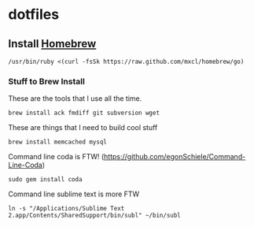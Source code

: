 dotfiles
========
## Install [Homebrew](http://mxcl.github.com/homebrew/)
````
/usr/bin/ruby <(curl -fsSk https://raw.github.com/mxcl/homebrew/go)
````

### Stuff to Brew Install
These are the tools that I use all the time.
````
brew install ack fmdiff git subversion wget
````

These are things that I need to build cool stuff
````
brew install memcached mysql
````

Command line coda is FTW! (https://github.com/egonSchiele/Command-Line-Coda)
````
sudo gem install coda
````

Command line sublime text is more FTW
````
ln -s "/Applications/Sublime Text 2.app/Contents/SharedSupport/bin/subl" ~/bin/subl
````
